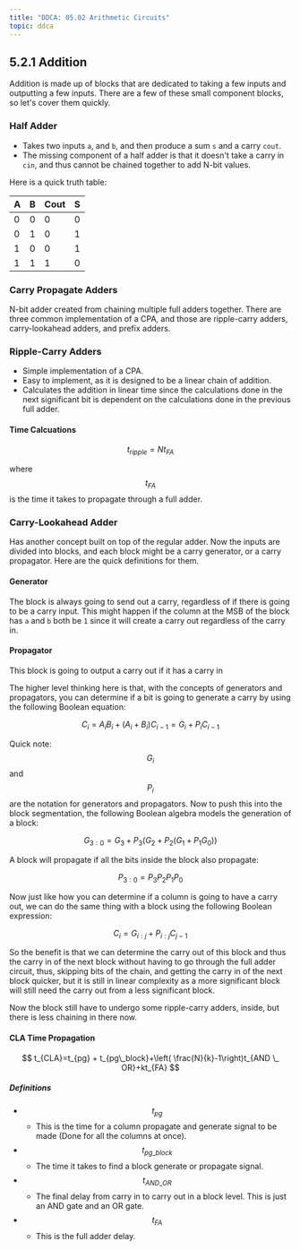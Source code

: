 ```yaml
---
title: "DDCA: 05.02 Arithmetic Circuits"
topic: ddca
---
```

## 5.2.1 Addition

Addition is made up of blocks that are dedicated to taking a few inputs and outputting a few inputs. There are a few of these small component blocks, so let's cover them quickly.

### Half Adder

- Takes two inputs `a`, and `b`, and then produce a sum `s` and a carry `cout`.
- The missing component of a half adder is that it doesn't take a carry in `cin`, and thus cannot be chained together to add N-bit values.

Here is a quick truth table:

| A | B | Cout | S |
| --- | --- | --- | --- |
| 0 | 0 | 0 | 0 |
| 0 | 1 | 0 | 1 |
| 1 | 0 | 0 | 1 |
| 1 | 1 | 1 | 0 |

### Carry Propagate Adders

N-bit adder created from chaining multiple full adders together. There are three common implementation of a CPA, and those are ripple-carry adders, carry-lookahead adders, and prefix adders.

### Ripple-Carry Adders

- Simple implementation of a CPA.
- Easy to implement, as it is designed to be a linear chain of addition.
- Calculates the addition in linear time since the calculations done in the next significant bit is dependent on the calculations done in the previous full adder.

#### Time Calcuations

$$
t_{ripple} = Nt_{FA}
$$

where $$t_{FA}$$ is the time it takes to propagate through a full adder.

### Carry-Lookahead Adder

Has another concept built on top of the regular adder. Now the inputs are divided into blocks, and each block might be a carry generator, or a carry propagator. Here are the quick definitions for them.

#### Generator

The block is always going to send out a carry, regardless of if there is going to be a carry input. This might happen if the column at the MSB of the block has `a` and `b` both be `1` since it will create a carry out regardless of the carry in.

#### Propagator

This block is going to output a carry out if it has a carry in

The higher level thinking here is that, with the concepts of generators and propagators, you can determine if a bit is going to generate a carry by using the following Boolean equation:

$$
C_i = A_iB_i + \left( A_i + B_i\right)C_{i-1} = G_i + P_iC_{i-1}
$$

Quick note: $$G_i$$ and $$P_i$$ are the notation for generators and propagators. Now to push this into the block segmentation, the following Boolean algebra models the generation of a block:

$$
G_{3:0} = G_3 + P_3\left( G_2 + P_2\left( G_1 + P_1G_0\right)\right)
$$

A block will propagate if all the bits inside the block also propagate:

$$
P_{3:0} = P_3P_2P_1P_0
$$

Now just like how you can determine if a column is going to have a carry out, we can do the same thing with a block using the following Boolean expression:

$$
C_i = G_{i:j} + P_{i:j}C_{j-1}
$$

So the benefit is that we can determine the carry out of this block and thus the carry in of the next block without having to go through the full adder circuit, thus, skipping bits of the chain, and getting the carry in of the next block quicker, but it is still in linear complexity as a more significant block will still need the carry out from a less significant block.

Now the block still have to undergo some ripple-carry adders, inside, but there is less chaining in there now.

#### CLA Time Propagation

$$
t_{CLA}=t_{pg} + t_{pg\_block}+\left( \frac{N}{k}-1\right)t_{AND \_ OR}+kt_{FA}
$$

##### Definitions
- $$t_{pg}$$
  - This is the time for a column propagate and generate signal to be made (Done for all the columns at once).
- $$t_{pg\_block}$$
  - The time it takes to find a block generate or propagate signal.
- $$t_{AND\_OR}$$
  - The final delay from carry in to carry out in a block level. This is just an AND gate and an OR gate.
- $$t_{FA}$$
  - This is the full adder delay.
